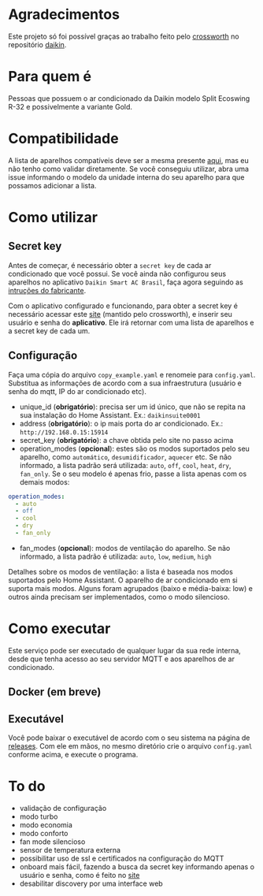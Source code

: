 # Agradecimentos

Este projeto só foi possível graças ao trabalho feito pelo [crossworth](https://github.com/crossworth) no repositório [daikin](https://github.com/crossworth/daikin/).

# Para quem é

Pessoas que possuem o ar condicionado da Daikin modelo Split Ecoswing R-32 e possivelmente a variante Gold.

# Compatibilidade

A lista de aparelhos compatíveis deve ser a mesma presente [aqui](https://github.com/crossworth/daikin?tab=readme-ov-file#compatibilidade), mas eu não tenho como validar diretamente. Se você conseguiu utilizar, abra uma issue informando o modelo da unidade interna do seu aparelho para que possamos adicionar a lista.

# Como utilizar

## Secret key

Antes de começar, é necessário obter a `secret key` de cada ar condicionado que você possui. Se você ainda não configurou seus aparelhos no aplicativo `Daikin Smart AC Brasil`, faça agora seguindo as [intruções do fabricante](https://www.daikin.com.br/static/website/pdf/20210629%20-%20Manual%20do%20usu%C3%A1rio%20Daikin%20Smart%20AC.PDF).

Com o aplicativo configurado e funcionando, para obter a secret key é necessário acessar este [site](https://daikin-extract-secret-key.fly.dev/) (mantido pelo crossworth), e inserir seu usuário e senha do **aplicativo**. Ele irá retornar com uma lista de aparelhos e a secret key de cada um.

## Configuração

Faça uma cópia do arquivo `copy_example.yaml` e renomeie para `config.yaml`. Substitua as informações de acordo com a sua infraestrutura (usuário e senha do mqtt, IP do ar condicionado etc).

- unique_id (**obrigatório**): precisa ser um id único, que não se repita na sua instalação do Home Assistant. Ex.: `daikinsuite0001`
- address (**obrigatório**): o ip mais porta do ar condicionado. Ex.: `http://192.168.0.15:15914`
- secret_key (**obrigatório**): a chave obtida pelo site no passo acima
- operation_modes (**opcional**): estes são os modos suportados pelo seu aparelho, como `automático`, `desumidificador`, `aquecer` etc. Se não informado, a lista padrão será utilizada: `auto`, `off`, `cool`, `heat`, `dry`, `fan_only`. Se o seu modelo é apenas frio, passe a lista apenas com os demais modos:

```yaml
operation_modes:
  - auto
  - off
  - cool
  - dry
  - fan_only
```

- fan_modes (**opcional**): modos de ventilação do aparelho. Se não informado, a lista padrão é utilizada: `auto`, `low`, `medium`, `high`

Detalhes sobre os modos de ventilação: a lista é baseada nos modos suportados pelo Home Assistant. O aparelho de ar condicionado em si suporta mais modos. Alguns foram agrupados (baixo e média-baixa: low) e outros ainda precisam ser implementados, como o modo silencioso.

# Como executar

Este serviço pode ser executado de qualquer lugar da sua rede interna, desde que tenha acesso ao seu servidor MQTT e aos aparelhos de ar condicionado.

## Docker (em breve)

## Executável

Você pode baixar o executável de acordo com o seu sistema na página de [releases](). Com ele em mãos, no mesmo diretório crie o arquivo `config.yaml` conforme acima, e execute o programa.

# To do

- validação de configuração
- modo turbo
- modo economia
- modo conforto
- fan mode silencioso
- sensor de temperatura externa
- possibilitar uso de ssl e certificados na configuração do MQTT
- onboard mais fácil, fazendo a busca da secret key informando apenas o usuário e senha, como é feito no [site](https://daikin-extract-secret-key.fly.dev/)
- desabilitar discovery por uma interface web
